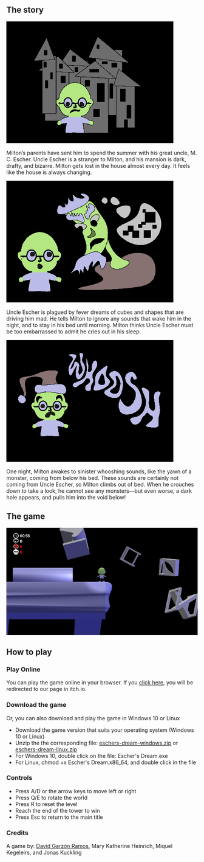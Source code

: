 ## The story

![Act 1](assets/images/act1.png)

Milton’s parents have sent him to spend the summer with his great uncle, M. C. Escher. Uncle Escher is a stranger to Milton, and his mansion is dark, drafty, and bizarre. Milton gets lost in the house almost every day. It feels like the house is always changing.

![Act 2](assets/images/act2.png)

Uncle Escher is plagued by fever dreams of cubes and shapes that are driving him mad. He tells Milton to ignore any sounds that wake him in the night, and to stay in his bed until morning. Milton thinks Uncle Escher must be too embarrassed to admit he cries out in his sleep.

![Act 3](assets/images/act3.png)

One night, Milton awakes to sinister whooshing sounds, like the yawn of a monster, coming from below his bed. These sounds are certainly not coming from Uncle Escher, so Milton climbs out of bed. When he crouches down to take a look, he cannot see any monsters––but even worse, a dark hole appears, and pulls him into the void below!

## The game

![Act 3](assets/images/sc2.png)

## How to play

### Play Online

You can play the game online in your browser. If you [click here](https://deltachemist.itch.io/eschers-dream), you will be redirected to our page in itch.io.

### Download the game

Or, you can also download and play the game in Windows 10 or Linux

- Download the game version that suits your operating system (Windows 10 or Linux)
- Unzip the the corresponding file: [eschers-dream-windows.zip](https://drive.google.com/file/d/1IAm8gN4tmAo0Fv3chPJb3MK-XCG6usch/view?usp=sharing) or [eschers-dream-linux.zip](https://drive.google.com/file/d/1ViPaHFCuc4yB4rtethfWn77vD3WZWOp6/view?usp=sharing)
- For Windows 10, double click on the file: Escher's Dream.exe 
- For Linux, chmod +x Escher's Dream.x86_64, and double click in the file

### Controls

- Press A/D or the arrow keys to move left or right
- Press Q/E to rotate the world
- Press R to reset the level
- Reach the end of the tower to win
- Press Esc to return to the main title

### Credits

A game by: [David Garzón Ramos](https://twitter.com/dgarzonramos), Mary Katherine Heinrich, Miquel Kegeleirs, and Jonas Kuckling